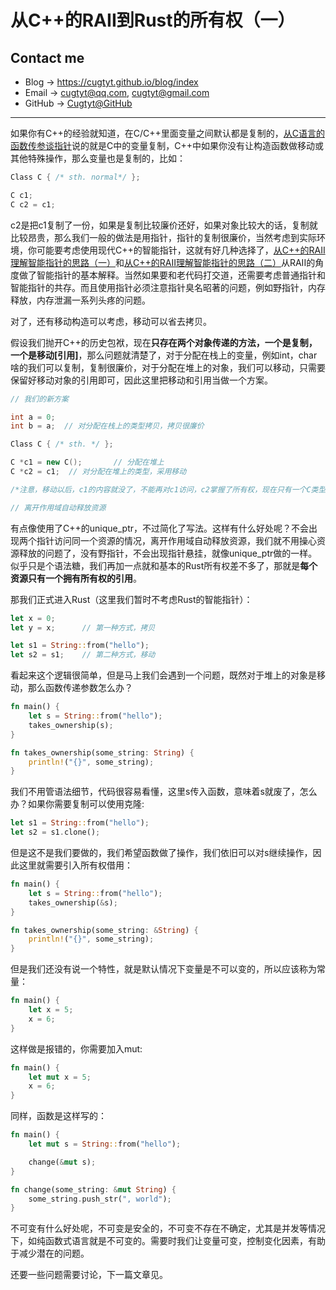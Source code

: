 # 从C++的RAII到Rust的所有权（一）

## Contact me

* Blog -> <https://cugtyt.github.io/blog/index>
* Email -> <cugtyt@qq.com>, <cugtyt@gmail.com>
* GitHub -> [Cugtyt@GitHub](https://github.com/Cugtyt)

---

如果你有C++的经验就知道，在C/C++里面变量之间默认都是复制的，[从C语言的函数传参谈指针](https://cugtyt.github.io/blog/2018/02191214)说的就是C中的变量复制，C++中如果你没有让构造函数做移动或其他特殊操作，那么变量也是复制的，比如：

``` c++
Class C { /* sth. normal*/ };

C c1;
C c2 = c1;
```

c2是把c1复制了一份，如果是复制比较廉价还好，如果对象比较大的话，复制就比较昂贵，那么我们一般的做法是用指针，指针的复制很廉价，当然考虑到实际环境，你可能要考虑使用现代C++的智能指针，这就有好几种选择了，[从C++的RAII理解智能指针的思路（一）](https://cugtyt.github.io/blog/2018/02132021)和[从C++的RAII理解智能指针的思路（二）](https://cugtyt.github.io/blog/2018/02191208)从RAII的角度做了智能指针的基本解释。当然如果要和老代码打交道，还需要考虑普通指针和智能指针的共存。而且使用指针必须注意指针臭名昭著的问题，例如野指针，内存释放，内存泄漏一系列头疼的问题。

对了，还有移动构造可以考虑，移动可以省去拷贝。

假设我们抛开C++的历史包袱，现在**只存在两个对象传递的方法，一个是复制，一个是移动[引用]**，那么问题就清楚了，对于分配在栈上的变量，例如int，char啥的我们可以复制，复制很廉价，对于分配在堆上的对象，我们可以移动，只需要保留好移动对象的引用即可，因此这里把移动和引用当做一个方案。

``` c++
// 我们的新方案

int a = 0;
int b = a;  // 对分配在栈上的类型拷贝，拷贝很廉价

Class C { /* sth. */ };

C *c1 = new C();       // 分配在堆上
C *c2 = c1;  // 对分配在堆上的类型，采用移动

/*注意，移动以后，c1的内容就没了，不能再对c1访问，c2掌握了所有权，现在只有一个C类型的对象*/

// 离开作用域自动释放资源
```

有点像使用了C++的unique_ptr，不过简化了写法。这样有什么好处呢？不会出现两个指针访问同一个资源的情况，离开作用域自动释放资源，我们就不用操心资源释放的问题了，没有野指针，不会出现指针悬挂，就像unique_ptr做的一样。似乎只是个语法糖，我们再加一点就和基本的Rust所有权差不多了，那就是**每个资源只有一个拥有所有权的引用**。

那我们正式进入Rust（这里我们暂时不考虑Rust的智能指针）：

``` rust
let x = 0;
let y = x;      // 第一种方式，拷贝

let s1 = String::from("hello");
let s2 = s1;    // 第二种方式，移动
```

看起来这个逻辑很简单，但是马上我们会遇到一个问题，既然对于堆上的对象是移动，那么函数传递参数怎么办？

``` rust
fn main() {
    let s = String::from("hello");  
    takes_ownership(s);
}

fn takes_ownership(some_string: String) {
    println!("{}", some_string);
}
```

我们不用管语法细节，代码很容易看懂，这里s传入函数，意味着s就废了，怎么办？如果你需要复制可以使用克隆:

``` rust
let s1 = String::from("hello");
let s2 = s1.clone();
```

但是这不是我们要做的，我们希望函数做了操作，我们依旧可以对s继续操作，因此这里就需要引入所有权借用：

``` rust
fn main() {
    let s = String::from("hello");  
    takes_ownership(&s);
}

fn takes_ownership(some_string: &String) {
    println!("{}", some_string);
}
```

但是我们还没有说一个特性，就是默认情况下变量是不可以变的，所以应该称为常量：

``` rust
fn main() {
    let x = 5;
    x = 6;
}
```

这样做是报错的，你需要加入mut:

``` rust
fn main() {
    let mut x = 5;
    x = 6;
}
```

同样，函数是这样写的：

``` rust
fn main() {
    let mut s = String::from("hello");

    change(&mut s);
}

fn change(some_string: &mut String) {
    some_string.push_str(", world");
}
```

不可变有什么好处呢，不可变是安全的，不可变不存在不确定，尤其是并发等情况下，如纯函数式语言就是不可变的。需要时我们让变量可变，控制变化因素，有助于减少潜在的问题。

还要一些问题需要讨论，下一篇文章见。